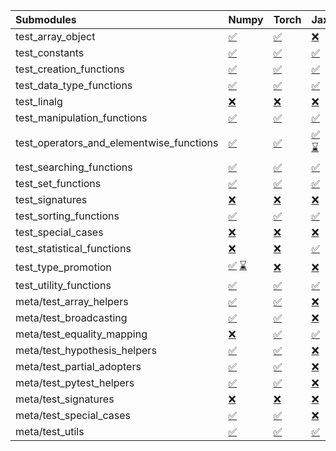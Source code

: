 | Submodules                               | Numpy                                                                                                                                                                                                                                                             | Torch                                                                                                                           | Jax                                                                                                                                                                                                                                                               | Tensorflow                                                                                                                      |
|:-----------------------------------------|:------------------------------------------------------------------------------------------------------------------------------------------------------------------------------------------------------------------------------------------------------------------|:--------------------------------------------------------------------------------------------------------------------------------|:------------------------------------------------------------------------------------------------------------------------------------------------------------------------------------------------------------------------------------------------------------------|:--------------------------------------------------------------------------------------------------------------------------------|
| test_array_object                        | <a href="https://github.com/unifyai/ivy/runs/8168993038?check_suite_focus=true" rel="noopener noreferrer" target="_blank">✅</a>                                                                                                                                   | <a href="https://github.com/unifyai/ivy/runs/8168994420?check_suite_focus=true" rel="noopener noreferrer" target="_blank">✅</a> | <a href="https://github.com/unifyai/ivy/runs/8168995654?check_suite_focus=true" rel="noopener noreferrer" target="_blank">❌</a>                                                                                                                                   | <a href="https://github.com/unifyai/ivy/runs/8168996950?check_suite_focus=true" rel="noopener noreferrer" target="_blank">✅</a> |
| test_constants                           | <a href="https://github.com/unifyai/ivy/runs/8168993106?check_suite_focus=true" rel="noopener noreferrer" target="_blank">✅</a>                                                                                                                                   | <a href="https://github.com/unifyai/ivy/runs/8168994469?check_suite_focus=true" rel="noopener noreferrer" target="_blank">✅</a> | <a href="https://github.com/unifyai/ivy/runs/8168995683?check_suite_focus=true" rel="noopener noreferrer" target="_blank">✅</a>                                                                                                                                   | <a href="https://github.com/unifyai/ivy/runs/8168997027?check_suite_focus=true" rel="noopener noreferrer" target="_blank">✅</a> |
| test_creation_functions                  | <a href="https://github.com/unifyai/ivy/runs/8168993186?check_suite_focus=true" rel="noopener noreferrer" target="_blank">✅</a>                                                                                                                                   | <a href="https://github.com/unifyai/ivy/runs/8168994532?check_suite_focus=true" rel="noopener noreferrer" target="_blank">✅</a> | <a href="https://github.com/unifyai/ivy/runs/8168995718?check_suite_focus=true" rel="noopener noreferrer" target="_blank">✅</a>                                                                                                                                   | <a href="https://github.com/unifyai/ivy/runs/8168997076?check_suite_focus=true" rel="noopener noreferrer" target="_blank">✅</a> |
| test_data_type_functions                 | <a href="https://github.com/unifyai/ivy/runs/8168993324?check_suite_focus=true" rel="noopener noreferrer" target="_blank">✅</a>                                                                                                                                   | <a href="https://github.com/unifyai/ivy/runs/8168994602?check_suite_focus=true" rel="noopener noreferrer" target="_blank">✅</a> | <a href="https://github.com/unifyai/ivy/runs/8168995750?check_suite_focus=true" rel="noopener noreferrer" target="_blank">✅</a>                                                                                                                                   | <a href="https://github.com/unifyai/ivy/runs/8168997111?check_suite_focus=true" rel="noopener noreferrer" target="_blank">✅</a> |
| test_linalg                              | <a href="https://github.com/unifyai/ivy/runs/8168993460?check_suite_focus=true" rel="noopener noreferrer" target="_blank">❌</a>                                                                                                                                   | <a href="https://github.com/unifyai/ivy/runs/8168994693?check_suite_focus=true" rel="noopener noreferrer" target="_blank">❌</a> | <a href="https://github.com/unifyai/ivy/runs/8168995791?check_suite_focus=true" rel="noopener noreferrer" target="_blank">❌</a>                                                                                                                                   | <a href="https://github.com/unifyai/ivy/runs/8168997144?check_suite_focus=true" rel="noopener noreferrer" target="_blank">❌</a> |
| test_manipulation_functions              | <a href="https://github.com/unifyai/ivy/runs/8168993544?check_suite_focus=true" rel="noopener noreferrer" target="_blank">✅</a>                                                                                                                                   | <a href="https://github.com/unifyai/ivy/runs/8168994777?check_suite_focus=true" rel="noopener noreferrer" target="_blank">✅</a> | <a href="https://github.com/unifyai/ivy/runs/8168995840?check_suite_focus=true" rel="noopener noreferrer" target="_blank">✅</a>                                                                                                                                   | <a href="https://github.com/unifyai/ivy/runs/8168997176?check_suite_focus=true" rel="noopener noreferrer" target="_blank">✅</a> |
| test_operators_and_elementwise_functions | <a href="https://github.com/unifyai/ivy/runs/8168993645?check_suite_focus=true" rel="noopener noreferrer" target="_blank">✅</a>                                                                                                                                   | <a href="https://github.com/unifyai/ivy/runs/8168994856?check_suite_focus=true" rel="noopener noreferrer" target="_blank">✅</a> | <a href="https://github.com/unifyai/ivy/runs/8168961496?check_suite_focus=true" rel="noopener noreferrer" target="_blank">✅</a>   <a href="https://github.com/unifyai/ivy/runs/8168995870?check_suite_focus=true" rel="noopener noreferrer" target="_blank">⌛</a> | <a href="https://github.com/unifyai/ivy/runs/8168997196?check_suite_focus=true" rel="noopener noreferrer" target="_blank">✅</a> |
| test_searching_functions                 | <a href="https://github.com/unifyai/ivy/runs/8168993737?check_suite_focus=true" rel="noopener noreferrer" target="_blank">✅</a>                                                                                                                                   | <a href="https://github.com/unifyai/ivy/runs/8168994923?check_suite_focus=true" rel="noopener noreferrer" target="_blank">✅</a> | <a href="https://github.com/unifyai/ivy/runs/8168995902?check_suite_focus=true" rel="noopener noreferrer" target="_blank">✅</a>                                                                                                                                   | <a href="https://github.com/unifyai/ivy/runs/8168997216?check_suite_focus=true" rel="noopener noreferrer" target="_blank">✅</a> |
| test_set_functions                       | <a href="https://github.com/unifyai/ivy/runs/8168993837?check_suite_focus=true" rel="noopener noreferrer" target="_blank">✅</a>                                                                                                                                   | <a href="https://github.com/unifyai/ivy/runs/8168994993?check_suite_focus=true" rel="noopener noreferrer" target="_blank">✅</a> | <a href="https://github.com/unifyai/ivy/runs/8168995927?check_suite_focus=true" rel="noopener noreferrer" target="_blank">✅</a>                                                                                                                                   | <a href="https://github.com/unifyai/ivy/runs/8168997234?check_suite_focus=true" rel="noopener noreferrer" target="_blank">✅</a> |
| test_signatures                          | <a href="https://github.com/unifyai/ivy/runs/8168993881?check_suite_focus=true" rel="noopener noreferrer" target="_blank">❌</a>                                                                                                                                   | <a href="https://github.com/unifyai/ivy/runs/8168995046?check_suite_focus=true" rel="noopener noreferrer" target="_blank">❌</a> | <a href="https://github.com/unifyai/ivy/runs/8168996095?check_suite_focus=true" rel="noopener noreferrer" target="_blank">❌</a>                                                                                                                                   | <a href="https://github.com/unifyai/ivy/runs/8168997263?check_suite_focus=true" rel="noopener noreferrer" target="_blank">❌</a> |
| test_sorting_functions                   | <a href="https://github.com/unifyai/ivy/runs/8168993912?check_suite_focus=true" rel="noopener noreferrer" target="_blank">✅</a>                                                                                                                                   | <a href="https://github.com/unifyai/ivy/runs/8168995145?check_suite_focus=true" rel="noopener noreferrer" target="_blank">✅</a> | <a href="https://github.com/unifyai/ivy/runs/8168996119?check_suite_focus=true" rel="noopener noreferrer" target="_blank">✅</a>                                                                                                                                   | <a href="https://github.com/unifyai/ivy/runs/8168997281?check_suite_focus=true" rel="noopener noreferrer" target="_blank">✅</a> |
| test_special_cases                       | <a href="https://github.com/unifyai/ivy/runs/8168993946?check_suite_focus=true" rel="noopener noreferrer" target="_blank">❌</a>                                                                                                                                   | <a href="https://github.com/unifyai/ivy/runs/8168995190?check_suite_focus=true" rel="noopener noreferrer" target="_blank">❌</a> | <a href="https://github.com/unifyai/ivy/runs/8168996139?check_suite_focus=true" rel="noopener noreferrer" target="_blank">❌</a>                                                                                                                                   | <a href="https://github.com/unifyai/ivy/runs/8168997334?check_suite_focus=true" rel="noopener noreferrer" target="_blank">❌</a> |
| test_statistical_functions               | <a href="https://github.com/unifyai/ivy/runs/8168993975?check_suite_focus=true" rel="noopener noreferrer" target="_blank">❌</a>                                                                                                                                   | <a href="https://github.com/unifyai/ivy/runs/8168995224?check_suite_focus=true" rel="noopener noreferrer" target="_blank">❌</a> | <a href="https://github.com/unifyai/ivy/runs/8168996159?check_suite_focus=true" rel="noopener noreferrer" target="_blank">✅</a>                                                                                                                                   | <a href="https://github.com/unifyai/ivy/runs/8168997372?check_suite_focus=true" rel="noopener noreferrer" target="_blank">❌</a> |
| test_type_promotion                      | <a href="https://github.com/unifyai/ivy/runs/8168960672?check_suite_focus=true" rel="noopener noreferrer" target="_blank">✅</a>   <a href="https://github.com/unifyai/ivy/runs/8168994010?check_suite_focus=true" rel="noopener noreferrer" target="_blank">⌛</a> | <a href="https://github.com/unifyai/ivy/runs/8168995272?check_suite_focus=true" rel="noopener noreferrer" target="_blank">❌</a> | <a href="https://github.com/unifyai/ivy/runs/8168996189?check_suite_focus=true" rel="noopener noreferrer" target="_blank">❌</a>                                                                                                                                   | <a href="https://github.com/unifyai/ivy/runs/8168997408?check_suite_focus=true" rel="noopener noreferrer" target="_blank">⌛</a> |
| test_utility_functions                   | <a href="https://github.com/unifyai/ivy/runs/8168994047?check_suite_focus=true" rel="noopener noreferrer" target="_blank">✅</a>                                                                                                                                   | <a href="https://github.com/unifyai/ivy/runs/8168995311?check_suite_focus=true" rel="noopener noreferrer" target="_blank">✅</a> | <a href="https://github.com/unifyai/ivy/runs/8168996210?check_suite_focus=true" rel="noopener noreferrer" target="_blank">✅</a>                                                                                                                                   | <a href="https://github.com/unifyai/ivy/runs/8168997442?check_suite_focus=true" rel="noopener noreferrer" target="_blank">✅</a> |
| meta/test_array_helpers                  | <a href="https://github.com/unifyai/ivy/runs/8168994088?check_suite_focus=true" rel="noopener noreferrer" target="_blank">✅</a>                                                                                                                                   | <a href="https://github.com/unifyai/ivy/runs/8168995358?check_suite_focus=true" rel="noopener noreferrer" target="_blank">✅</a> | <a href="https://github.com/unifyai/ivy/runs/8168996241?check_suite_focus=true" rel="noopener noreferrer" target="_blank">❌</a>                                                                                                                                   | <a href="https://github.com/unifyai/ivy/runs/8168997471?check_suite_focus=true" rel="noopener noreferrer" target="_blank">✅</a> |
| meta/test_broadcasting                   | <a href="https://github.com/unifyai/ivy/runs/8168994119?check_suite_focus=true" rel="noopener noreferrer" target="_blank">✅</a>                                                                                                                                   | <a href="https://github.com/unifyai/ivy/runs/8168995391?check_suite_focus=true" rel="noopener noreferrer" target="_blank">✅</a> | <a href="https://github.com/unifyai/ivy/runs/8168996270?check_suite_focus=true" rel="noopener noreferrer" target="_blank">❌</a>                                                                                                                                   | <a href="https://github.com/unifyai/ivy/runs/8168997497?check_suite_focus=true" rel="noopener noreferrer" target="_blank">✅</a> |
| meta/test_equality_mapping               | <a href="https://github.com/unifyai/ivy/runs/8168994167?check_suite_focus=true" rel="noopener noreferrer" target="_blank">❌</a>                                                                                                                                   | <a href="https://github.com/unifyai/ivy/runs/8168995422?check_suite_focus=true" rel="noopener noreferrer" target="_blank">✅</a> | <a href="https://github.com/unifyai/ivy/runs/8168996309?check_suite_focus=true" rel="noopener noreferrer" target="_blank">✅</a>                                                                                                                                   | <a href="https://github.com/unifyai/ivy/runs/8168997536?check_suite_focus=true" rel="noopener noreferrer" target="_blank">✅</a> |
| meta/test_hypothesis_helpers             | <a href="https://github.com/unifyai/ivy/runs/8168994211?check_suite_focus=true" rel="noopener noreferrer" target="_blank">✅</a>                                                                                                                                   | <a href="https://github.com/unifyai/ivy/runs/8168995448?check_suite_focus=true" rel="noopener noreferrer" target="_blank">✅</a> | <a href="https://github.com/unifyai/ivy/runs/8168996361?check_suite_focus=true" rel="noopener noreferrer" target="_blank">❌</a>                                                                                                                                   | <a href="https://github.com/unifyai/ivy/runs/8168997565?check_suite_focus=true" rel="noopener noreferrer" target="_blank">✅</a> |
| meta/test_partial_adopters               | <a href="https://github.com/unifyai/ivy/runs/8168994245?check_suite_focus=true" rel="noopener noreferrer" target="_blank">✅</a>                                                                                                                                   | <a href="https://github.com/unifyai/ivy/runs/8168995473?check_suite_focus=true" rel="noopener noreferrer" target="_blank">✅</a> | <a href="https://github.com/unifyai/ivy/runs/8168996421?check_suite_focus=true" rel="noopener noreferrer" target="_blank">❌</a>                                                                                                                                   | <a href="https://github.com/unifyai/ivy/runs/8168997586?check_suite_focus=true" rel="noopener noreferrer" target="_blank">✅</a> |
| meta/test_pytest_helpers                 | <a href="https://github.com/unifyai/ivy/runs/8168994283?check_suite_focus=true" rel="noopener noreferrer" target="_blank">✅</a>                                                                                                                                   | <a href="https://github.com/unifyai/ivy/runs/8168995502?check_suite_focus=true" rel="noopener noreferrer" target="_blank">✅</a> | <a href="https://github.com/unifyai/ivy/runs/8168996504?check_suite_focus=true" rel="noopener noreferrer" target="_blank">❌</a>                                                                                                                                   | <a href="https://github.com/unifyai/ivy/runs/8168997624?check_suite_focus=true" rel="noopener noreferrer" target="_blank">✅</a> |
| meta/test_signatures                     | <a href="https://github.com/unifyai/ivy/runs/8168994317?check_suite_focus=true" rel="noopener noreferrer" target="_blank">❌</a>                                                                                                                                   | <a href="https://github.com/unifyai/ivy/runs/8168995544?check_suite_focus=true" rel="noopener noreferrer" target="_blank">❌</a> | <a href="https://github.com/unifyai/ivy/runs/8168996593?check_suite_focus=true" rel="noopener noreferrer" target="_blank">❌</a>                                                                                                                                   | <a href="https://github.com/unifyai/ivy/runs/8168997678?check_suite_focus=true" rel="noopener noreferrer" target="_blank">❌</a> |
| meta/test_special_cases                  | <a href="https://github.com/unifyai/ivy/runs/8168994357?check_suite_focus=true" rel="noopener noreferrer" target="_blank">✅</a>                                                                                                                                   | <a href="https://github.com/unifyai/ivy/runs/8168995581?check_suite_focus=true" rel="noopener noreferrer" target="_blank">✅</a> | <a href="https://github.com/unifyai/ivy/runs/8168996708?check_suite_focus=true" rel="noopener noreferrer" target="_blank">❌</a>                                                                                                                                   | <a href="https://github.com/unifyai/ivy/runs/8168997779?check_suite_focus=true" rel="noopener noreferrer" target="_blank">✅</a> |
| meta/test_utils                          | <a href="https://github.com/unifyai/ivy/runs/8168994385?check_suite_focus=true" rel="noopener noreferrer" target="_blank">✅</a>                                                                                                                                   | <a href="https://github.com/unifyai/ivy/runs/8168995623?check_suite_focus=true" rel="noopener noreferrer" target="_blank">✅</a> | <a href="https://github.com/unifyai/ivy/runs/8168996846?check_suite_focus=true" rel="noopener noreferrer" target="_blank">✅</a>                                                                                                                                   | <a href="https://github.com/unifyai/ivy/runs/8168997859?check_suite_focus=true" rel="noopener noreferrer" target="_blank">✅</a> |
